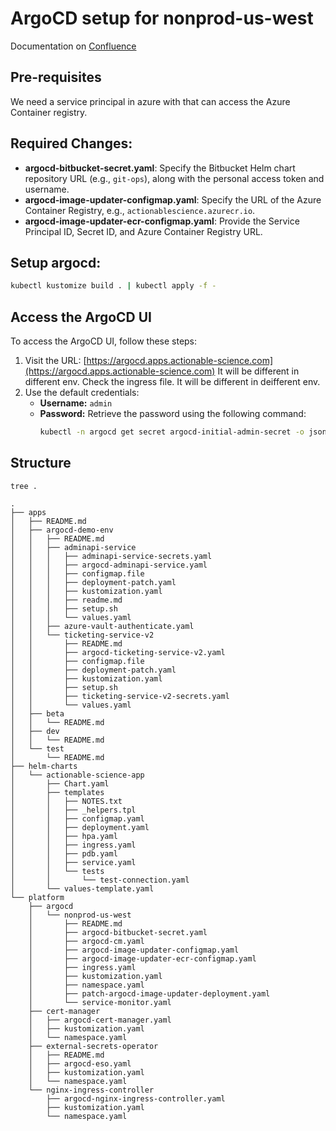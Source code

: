 # ArgoCD setup for nonprod-us-west

Documentation on [Confluence](https://actionablescience.atlassian.net/wiki/spaces/DO/pages/334071157/Argo+CD+Setup)

## Pre-requisites

We need a service principal in azure with that can access the Azure Container registry.

## Required Changes:

- **argocd-bitbucket-secret.yaml**: Specify the Bitbucket Helm chart repository URL (e.g., `git-ops`), along with the personal access token and username.
- **argocd-image-updater-configmap.yaml**: Specify the URL of the Azure Container Registry, e.g., `actionablescience.azurecr.io`.
- **argocd-image-updater-ecr-configmap.yaml**: Provide the Service Principal ID, Secret ID, and Azure Container Registry URL.

## Setup argocd:

```bash
kubectl kustomize build . | kubectl apply -f -
```

## Access the ArgoCD UI

To access the ArgoCD UI, follow these steps:

1. Visit the URL: [https://argocd.apps.actionable-science.com](https://argocd.apps.actionable-science.com) It will be different in different env. Check the ingress file. It will be different in deifferent env.
2. Use the default credentials:
    - **Username:** `admin`
    - **Password:** Retrieve the password using the following command:
      ```sh
      kubectl -n argocd get secret argocd-initial-admin-secret -o jsonpath="{.data.password}" | base64 -d
      ```

## Structure

```
tree .

.
├── apps
│   ├── README.md
│   ├── argocd-demo-env
│   │   ├── README.md
│   │   ├── adminapi-service
│   │   │   ├── adminapi-service-secrets.yaml
│   │   │   ├── argocd-adminapi-service.yaml
│   │   │   ├── configmap.file
│   │   │   ├── deployment-patch.yaml
│   │   │   ├── kustomization.yaml
│   │   │   ├── readme.md
│   │   │   ├── setup.sh
│   │   │   └── values.yaml
│   │   ├── azure-vault-authenticate.yaml
│   │   └── ticketing-service-v2
│   │       ├── README.md
│   │       ├── argocd-ticketing-service-v2.yaml
│   │       ├── configmap.file
│   │       ├── deployment-patch.yaml
│   │       ├── kustomization.yaml
│   │       ├── setup.sh
│   │       ├── ticketing-service-v2-secrets.yaml
│   │       └── values.yaml
│   ├── beta
│   │   └── README.md
│   ├── dev
│   │   └── README.md
│   └── test
│       └── README.md
├── helm-charts
│   └── actionable-science-app
│       ├── Chart.yaml
│       ├── templates
│       │   ├── NOTES.txt
│       │   ├── _helpers.tpl
│       │   ├── configmap.yaml
│       │   ├── deployment.yaml
│       │   ├── hpa.yaml
│       │   ├── ingress.yaml
│       │   ├── pdb.yaml
│       │   ├── service.yaml
│       │   └── tests
│       │       └── test-connection.yaml
│       └── values-template.yaml
└── platform
    ├── argocd
    │   └── nonprod-us-west
    │       ├── README.md
    │       ├── argocd-bitbucket-secret.yaml
    │       ├── argocd-cm.yaml
    │       ├── argocd-image-updater-configmap.yaml
    │       ├── argocd-image-updater-ecr-configmap.yaml
    │       ├── ingress.yaml
    │       ├── kustomization.yaml
    │       ├── namespace.yaml
    │       ├── patch-argocd-image-updater-deployment.yaml
    │       └── service-monitor.yaml
    ├── cert-manager
    │   ├── argocd-cert-manager.yaml
    │   ├── kustomization.yaml
    │   └── namespace.yaml
    ├── external-secrets-operator
    │   ├── README.md
    │   ├── argocd-eso.yaml
    │   ├── kustomization.yaml
    │   └── namespace.yaml
    └── nginx-ingress-controller
        ├── argocd-nginx-ingress-controller.yaml
        ├── kustomization.yaml
        └── namespace.yaml
```
